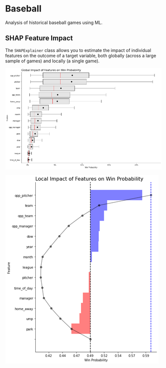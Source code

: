 # Baseball
Analysis of historical baseball games using ML.

## SHAP Feature Impact
The `SHAPExplainer` class allows you to estimate the impact of individual features on the outcome of a target variable, both globally (across a large sample of games) and locally (a single game).

![Global Impact](./images/global_impact.png)

![Local Impact](./images/local_impact.png)